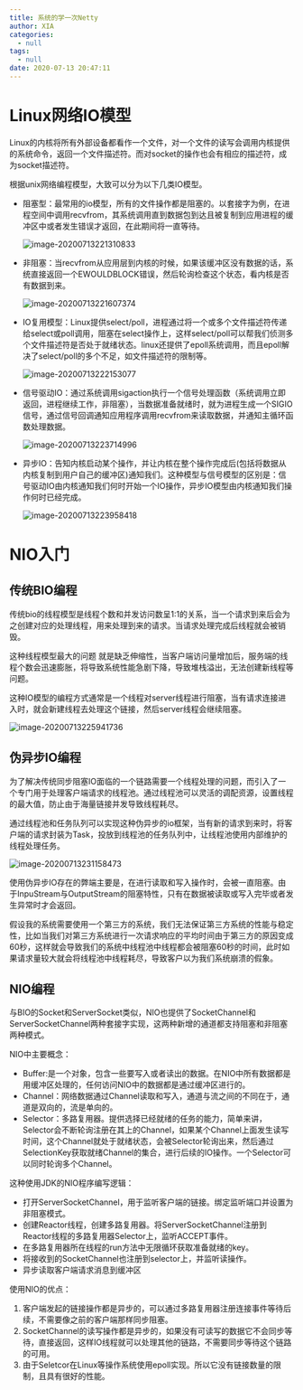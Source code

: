 ```yaml
---
title: 系统的学一次Netty
author: XIA
categories:
  - null
tags:
  - null
date: 2020-07-13 20:47:11
---
```


# Linux网络IO模型

Linux的内核将所有外部设备都看作一个文件，对一个文件的读写会调用内核提供的系统命令，返回一个文件描述符。而对socket的操作也会有相应的描述符，成为socket描述符。

根据unix网络编程模型，大致可以分为以下几类IO模型。

+ 阻塞型：最常用的io模型，所有的文件操作都是阻塞的。以套接字为例，在进程空间中调用recvfrom，其系统调用直到数据包到达且被复制到应用进程的缓冲区中或者发生错误才返回，在此期间将一直等待。

  ![image-20200713221310833](F:\SmallBear1996.github.io\source\_posts\系统的学一次Netty.assets\image-20200713221310833.png)

+ 非阻塞：当recvfrom从应用层到内核的时候，如果该缓冲区没有数据的话，系统直接返回一个EWOULDBLOCK错误，然后轮询检查这个状态，看内核是否有数据到来。

  ![image-20200713221607374](F:\SmallBear1996.github.io\source\_posts\系统的学一次Netty.assets\image-20200713221607374.png)

+ IO复用模型：Linux提供select/poll，进程通过将一个或多个文件描述符传递给select或poll调用，阻塞在select操作上，这样select/poll可以帮我们侦测多个文件描述符是否处于就绪状态。linux还提供了epoll系统调用，而且epoll解决了select/poll的多个不足，如文件描述符的限制等。

  ![image-20200713222153077](F:\SmallBear1996.github.io\source\_posts\系统的学一次Netty.assets\image-20200713222153077.png)

+ 信号驱动IO：通过系统调用sigaction执行一个信号处理函数（系统调用立即返回，进程继续工作，非阻塞），当数据准备就绪时，就为进程生成一个SIGIO信号，通过信号回调通知应用程序调用recvfrom来读取数据，并通知主循环函数处理数据。

  ![image-20200713223714996](F:\SmallBear1996.github.io\source\_posts\系统的学一次Netty.assets\image-20200713223714996.png)

+ 异步IO：告知内核启动某个操作，并让内核在整个操作完成后(包括将数据从内核复制到用户自己的缓冲区)通知我们。这种模型与信号模型的区别是：信号驱动IO由内核通知我们何时开始一个IO操作，异步IO模型由内核通知我们操作何时已经完成。

  ![image-20200713223958418](F:\SmallBear1996.github.io\source\_posts\系统的学一次Netty.assets\image-20200713223958418.png)

# NIO入门

## 传统BIO编程

传统bio的线程模型是线程个数和并发访问数呈1:1的关系，当一个请求到来后会为之创建对应的处理线程，用来处理到来的请求。当请求处理完成后线程就会被销毁。

这种线程模型最大的问题 就是缺乏伸缩性，当客户端访问量增加后，服务端的线程个数会迅速膨胀，将导致系统性能急剧下降，导致堆栈溢出，无法创建新线程等问题。

这种IO模型的编程方式通常是一个线程对server线程进行阻塞，当有请求连接进入时，就会新建线程去处理这个链接，然后server线程会继续阻塞。

![image-20200713225941736](F:\SmallBear1996.github.io\source\_posts\系统的学一次Netty.assets\image-20200713225941736.png)

## 伪异步IO编程

为了解决传统同步阻塞IO面临的一个链路需要一个线程处理的问题，而引入了一个专门用于处理客户端请求的线程池。通过线程池可以灵活的调配资源，设置线程的最大值，防止由于海量链接并发导致线程耗尽。

通过线程池和任务队列可以实现这种伪异步的io框架，当有新的请求到来时，将客户端的请求封装为Task，投放到线程池的任务队列中，让线程池使用内部维护的线程处理任务。

![image-20200713231158473](F:\SmallBear1996.github.io\source\_posts\系统的学一次Netty.assets\image-20200713231158473.png)

使用伪异步IO存在的弊端主要是，在进行读取和写入操作时，会被一直阻塞。由于InpuStream与OutputStream的阻塞特性，只有在数据被读取或写入完毕或者发生异常时才会返回。

假设我的系统需要使用一个第三方的系统，我们无法保证第三方系统的性能与稳定性，比如当我们对第三方系统进行一次请求响应的平均时间由于第三方的原因变成60秒，这样就会导致我们的系统中线程池中线程都会被阻塞60秒的时间，此时如果请求量较大就会将线程池中线程耗尽，导致客户以为我们系统崩溃的假象。

## NIO编程

与BIO的Socket和ServerSocket类似，NIO也提供了SocketChannel和ServerSocketChannel两种套接字实现，这两种新增的通道都支持阻塞和非阻塞两种模式。

NIO中主要概念：

+ Buffer:是一个对象，包含一些要写入或者读出的数据。在NIO中所有数据都是用缓冲区处理的，任何访问NIO中的数据都是通过缓冲区进行的。
+ Channel：网络数据通过Channel读取和写入，通道与流之间的不同在于，通道是双向的，流是单向的。
+ Selector：多路复用器。提供选择已经就绪的任务的能力，简单来讲，Selector会不断轮询注册在其上的Channel，如果某个Channel上面发生读写时间，这个Channel就处于就绪状态，会被Selector轮询出来，然后通过SelectionKey获取就绪Channel的集合，进行后续的IO操作。一个Selector可以同时轮询多个Channel。

这种使用JDK的NIO程序编写逻辑：

+ 打开ServerSocketChannel，用于监听客户端的链接。绑定监听端口并设置为非阻塞模式。
+ 创建Reactor线程，创建多路复用器。将ServerSocketChannel注册到Reactor线程的多路复用器Selector上，监听ACCEPT事件。
+ 在多路复用器所在线程的run方法中无限循环获取准备就绪的key。
+ 将接收到的SocketChannel也注册到selector上，并监听读操作。
+ 异步读取客户端请求消息到缓冲区

使用NIO的优点：

1. 客户端发起的链接操作都是异步的，可以通过多路复用器注册连接事件等待后续，不需要像之前的客户端那样同步阻塞。
2. SocketChannel的读写操作都是异步的，如果没有可读写的数据它不会同步等待，直接返回，这样IO线程就可以处理其他的链路，不需要同步等待这个链路的可用。
3. 由于Seletcor在Linux等操作系统使用epoll实现。所以它没有链接数量的限制，且具有很好的性能。











































